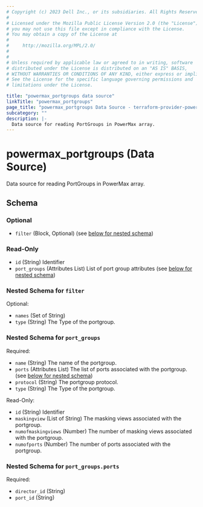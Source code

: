 ```yaml
---
# Copyright (c) 2023 Dell Inc., or its subsidiaries. All Rights Reserved.
#
# Licensed under the Mozilla Public License Version 2.0 (the "License");
# you may not use this file except in compliance with the License.
# You may obtain a copy of the License at
#
#     http://mozilla.org/MPL/2.0/
#
#
# Unless required by applicable law or agreed to in writing, software
# distributed under the License is distributed on an "AS IS" BASIS,
# WITHOUT WARRANTIES OR CONDITIONS OF ANY KIND, either express or implied.
# See the License for the specific language governing permissions and
# limitations under the License.

title: "powermax_portgroups data source"
linkTitle: "powermax_portgroups"
page_title: "powermax_portgroups Data Source - terraform-provider-powermax"
subcategory: ""
description: |-
  Data source for reading PortGroups in PowerMax array.
---
```


# powermax_portgroups (Data Source)

Data source for reading PortGroups in PowerMax array.



<!-- schema generated by tfplugindocs -->
## Schema

### Optional

- `filter` (Block, Optional) (see [below for nested schema](#nestedblock--filter))

### Read-Only

- `id` (String) Identifier
- `port_groups` (Attributes List) List of port group attributes (see [below for nested schema](#nestedatt--port_groups))

<a id="nestedblock--filter"></a>
### Nested Schema for `filter`

Optional:

- `names` (Set of String)
- `type` (String) The Type of the portgroup.


<a id="nestedatt--port_groups"></a>
### Nested Schema for `port_groups`

Required:

- `name` (String) The name of the portgroup.
- `ports` (Attributes List) The list of ports associated with the portgroup. (see [below for nested schema](#nestedatt--port_groups--ports))
- `protocol` (String) The portgroup protocol.
- `type` (String) The Type of the portgroup.

Read-Only:

- `id` (String) Identifier
- `maskingview` (List of String) The masking views associated with the portgroup.
- `numofmaskingviews` (Number) The number of masking views associated with the portgroup.
- `numofports` (Number) The number of ports associated with the portgroup.

<a id="nestedatt--port_groups--ports"></a>
### Nested Schema for `port_groups.ports`

Required:

- `director_id` (String)
- `port_id` (String)